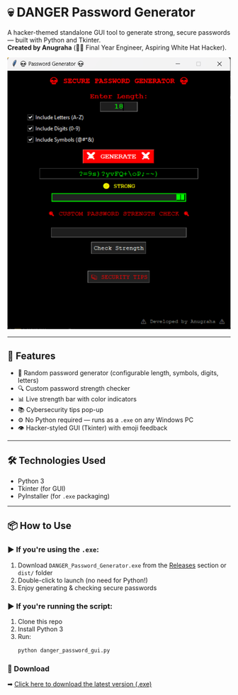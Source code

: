 # 💀 DANGER Password Generator

A hacker-themed standalone GUI tool to generate strong, secure passwords — built with Python and Tkinter.  
**Created by Anugraha** (👨‍💻 Final Year Engineer, Aspiring White Hat Hacker).

![App Screenshot](screenshot.png)

---

## 🚀 Features

- 🔐 Random password generator (configurable length, symbols, digits, letters)
- 🔍 Custom password strength checker
- 📊 Live strength bar with color indicators
- 📚 Cybersecurity tips pop-up
- ⚙️ No Python required — runs as a `.exe` on any Windows PC
- 👁️ Hacker-styled GUI (Tkinter) with emoji feedback

---

## 🛠 Technologies Used

- Python 3
- Tkinter (for GUI)
- PyInstaller (for `.exe` packaging)

---

## 📦 How to Use

### ▶ If you're using the `.exe`:
1. Download `DANGER_Password_Generator.exe` from the [Releases](#) section or `dist/` folder
2. Double-click to launch (no need for Python!)
3. Enjoy generating & checking secure passwords

### ▶ If you're running the script:
1. Clone this repo
2. Install Python 3
3. Run:
   ```bash
   python danger_password_gui.py

### 🔽 Download
➡ [Click here to download the latest version (.exe)](https://github.com/AnugrahaLK/Password-Generator/releases/tag/v1.0)
